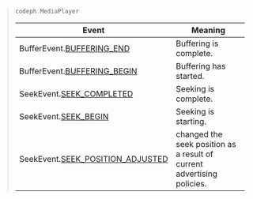 ---
---

>`codeph MediaPlayer`
><table frame="all" colsep="1" rowsep="1" id="table_7687468CF675458EB6C1106BF81AC08D"> 
 <tgroup cols="2" colsep="1" rowsep="1" class="FormatA"> 
  <colspec colnum="1" colname="1" colwidth="1.00*" /> 
  <colspec colnum="2" colname="2" colwidth="1.31*" /> 
  <thead> 
   <tr rowsep="1"> 
    <th colname="1" class="entry">Event</th> 
    <th colname="2" class="entry">Meaning</th> 
   </tr> 
  </thead> 
  <tbody> 
   <tr rowsep="1"> 
    <td colname="1"><span class="codeph">BufferEvent.<a href="http://help.adobe.com/en_US/primetime/api/psdk/asdoc-dhls_1.4/com/adobe/mediacore/events/BufferEvent.html#BUFFERING_END" format="http" scope="external">BUFFERING_END</a></span></td> 
    <td colname="2">Buffering is complete.</td> 
   </tr> 
   <tr rowsep="1"> 
    <td colname="1"><span class="codeph">BufferEvent.<a href="http://help.adobe.com/en_US/primetime/api/psdk/asdoc-dhls_1.4/com/adobe/mediacore/events/BufferEvent.html#BUFFERING_BEGIN" format="http" scope="external">BUFFERING_BEGIN</a></span></td> 
    <td colname="2">Buffering has started.</td> 
   </tr> 
   <tr rowsep="1"> 
    <td colname="1"><span class="codeph">SeekEvent.<a href="http://help.adobe.com/en_US/primetime/api/psdk/asdoc-dhls_1.4/com/adobe/mediacore/events/SeekEvent.html#SEEK_END" format="http" scope="external">SEEK_COMPLETED</a></span></td> 
    <td colname="2">Seeking is complete.</td> 
   </tr> 
   <tr rowsep="1"> 
    <td colname="1"><span class="codeph">SeekEvent.<a href="http://help.adobe.com/en_US/primetime/api/psdk/asdoc-dhls_1.4/com/adobe/mediacore/events/SeekEvent.html#SEEK_BEGIN" format="http" scope="external">SEEK_BEGIN</a></span></td> 
    <td colname="2">Seeking is starting.</td> 
   </tr> 
   <tr rowsep="1"> 
    <td colname="1"><span class="codeph">SeekEvent.<a href="http://help.adobe.com/en_US/primetime/api/psdk/asdoc-dhls_1.4/com/adobe/mediacore/events/SeekEvent.html#SEEK_POSITION_ADJUSTED" format="http" scope="external">SEEK_POSITION_ADJUSTED</a></span></td> 
    <td colname="2">
     <ph conkeyref="phrases/primetime-sdk-name" /> changed the seek position as a result of current advertising policies. </td> 
   </tr> 
  </tbody> 
 </tgroup> 
</table>

>
